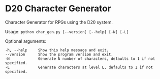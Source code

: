 # D20 Character Generator

Character Generator for RPGs using the D20 system.

Usage: ```python char_gen.py [--version] [--help] [-N] [-L]```

Optional arguments:

    -h, --help     Show this help message and exit.
    --version      Show the program version and exit.
    -N             Generate N number of characters, defaults to 1 if not specified.
    -L             Generate characters at level L, defaults to 1 if not specified.
